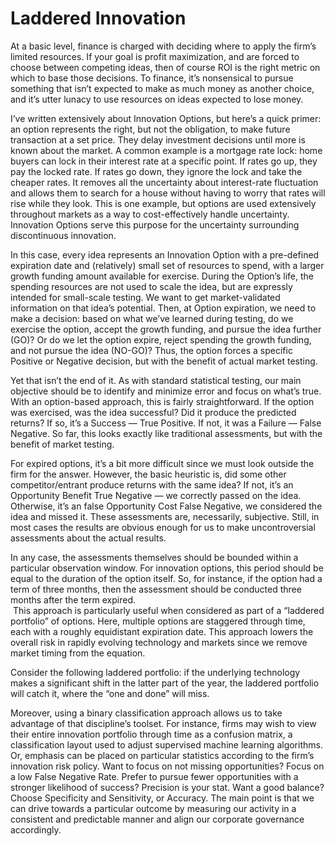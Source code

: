 # Laddered Innovation



At a basic level, finance is charged with deciding where to apply the firm’s limited resources.  If your goal is profit maximization, and are forced to choose between competing ideas, then of course ROI is the right metric on which to base those decisions.  To finance, it’s nonsensical to pursue something that isn’t expected to make as much money as another choice, and it’s utter lunacy to use resources on ideas expected to lose money.  


I’ve written extensively about Innovation Options, but here’s a quick primer: an option represents the right, but not the obligation, to make future transaction at a set price.  They delay investment decisions until more is known about the market.  A common example is a mortgage rate lock:  home buyers can lock in their interest rate at a specific point.  If rates go up, they pay the locked rate.  If rates go down, they ignore the lock and take the cheaper rates.  It removes all the uncertainty about interest-rate fluctuation and allows them to search for a house without having to worry that rates will rise while they look.  This is one example, but options are used extensively throughout markets as a way to cost-effectively handle uncertainty.  Innovation Options serve this purpose for the uncertainty surrounding discontinuous innovation.

In this case, every idea represents an Innovation Option with a pre-defined expiration date and (relatively) small set of resources to spend, with a larger growth funding amount available for exercise.  During the Option’s life, the spending resources are not used to scale the idea, but are expressly intended for small-scale testing.  We want to get market-validated information on that idea’s potential.  Then, at Option expiration, we need to make a decision:  based on what we’ve learned during testing, do we exercise the option, accept the growth funding, and pursue the idea further (GO)?  Or do we let the option expire, reject spending the growth funding, and not pursue the idea (NO-GO)?  Thus, the option forces a specific Positive or Negative decision, but with the benefit of actual market testing.

Yet that isn’t the end of it.  As with standard statistical testing, our main objective should be to identify and minimize error and focus on what’s true.  With an option-based approach, this is fairly straightforward.  If the option was exercised, was the idea successful?  Did it produce the predicted returns?  If so, it’s a Success — True Positive.  If not, it was a Failure — False Negative.  So far, this looks exactly like traditional assessments, but with the benefit of market testing.

For expired options, it’s a bit more difficult since we must look outside the firm for the answer.  However, the basic heuristic is, did some other competitor/entrant produce returns with the same idea?  If not, it’s an Opportunity Benefit True Negative — we correctly passed on the idea.  Otherwise, it’s an false Opportunity Cost False Negative, we considered the idea and missed it.  These assessments are, necessarily, subjective.  Still, in most cases the results are obvious enough for us to make uncontroversial assessments about the actual results.

In any case, the assessments themselves should be bounded within a particular observation window.  For innovation options, this period should be equal to the duration of the option itself.  So, for instance, if the option had a term of three months, then the assessment should be conducted three months after the term expired.  
![]()
This approach is particularly useful when considered as part of a “laddered portfolio” of options.  Here, multiple options are staggered through time, each with a roughly equidistant expiration date.  This approach lowers the overall risk in rapidly evolving technology and markets since we remove market timing from the equation.    

Consider the following laddered portfolio: if the underlying technology makes a significant shift in the latter part of the year, the laddered portfolio will catch it, where the “one and done” will miss.  
![]()

Moreover, using a binary classification approach allows us to take advantage of that discipline’s toolset.  For instance, firms may wish to view their entire innovation portfolio through time as a confusion matrix, a classification layout used to adjust supervised machine learning algorithms.  Or, emphasis can be placed on particular statistics according to the firm’s innovation risk policy.  Want to focus on not missing opportunities?  Focus on a low False Negative Rate.  Prefer to pursue fewer opportunities with a stronger likelihood of success?  Precision is your stat.  Want a good balance?  Choose Specificity and Sensitivity, or Accuracy.  The main point is that we can drive towards a particular outcome by measuring our activity in a consistent and predictable manner and align our corporate governance accordingly.



